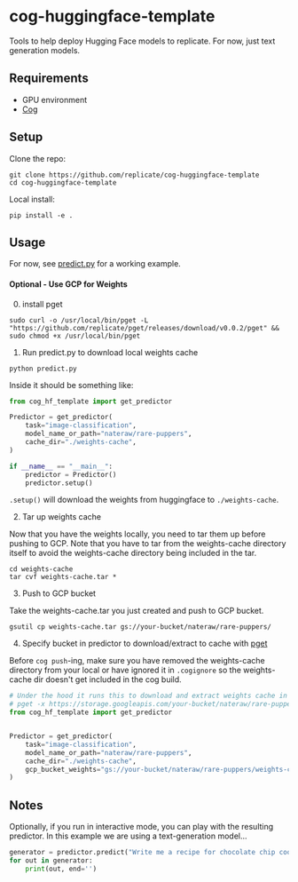 # cog-huggingface-template

Tools to help deploy Hugging Face models to replicate. For now, just text generation models.


## Requirements

- GPU environment
- [Cog](https://cog.run)

## Setup

Clone the repo:

```
git clone https://github.com/replicate/cog-huggingface-template
cd cog-huggingface-template
```

Local install:

```
pip install -e .
```

## Usage

For now, see [predict.py](predict.py) for a working example.

#### Optional - Use GCP for Weights

0. install pget

```
sudo curl -o /usr/local/bin/pget -L "https://github.com/replicate/pget/releases/download/v0.0.2/pget" && sudo chmod +x /usr/local/bin/pget
```

1. Run predict.py to download local weights cache

```
python predict.py
```

Inside it should be something like:

```python
from cog_hf_template import get_predictor

Predictor = get_predictor(
    task="image-classification",
    model_name_or_path="nateraw/rare-puppers",
    cache_dir="./weights-cache",
)

if __name__ == "__main__":
    predictor = Predictor()
    predictor.setup()
```

`.setup()` will download the weights from huggingface to `./weights-cache`.


2. Tar up weights cache

Now that you have the weights locally, you need to tar them up before pushing to GCP. Note that you have to tar from the weights-cache directory itself to avoid the weights-cache directory being included in the tar.

```
cd weights-cache
tar cvf weights-cache.tar *
```

3. Push to GCP bucket

Take the weights-cache.tar you just created and push to GCP bucket.

```
gsutil cp weights-cache.tar gs://your-bucket/nateraw/rare-puppers/
```

4. Specify bucket in predictor to download/extract to cache with [pget](https://github.com/replicate/pget)

Before `cog push`-ing, make sure you have removed the weights-cache directory from your local or have ignored it in `.cogignore` so the weights-cache dir doesn't get included in the cog build.

```python
# Under the hood it runs this to download and extract weights cache in same structure as you had it locally
# pget -x https://storage.googleapis.com/your-bucket/nateraw/rare-puppers/weights-cache.tar ./weights-cache
from cog_hf_template import get_predictor


Predictor = get_predictor(
    task="image-classification",
    model_name_or_path="nateraw/rare-puppers",
    cache_dir="./weights-cache",
    gcp_bucket_weights="gs://your-bucket/nateraw/rare-puppers/weights-cache.tar",
)
```

## Notes

Optionally, if you run in interactive mode, you can play with the resulting predictor. In this example we are using a text-generation model...

```python
generator = predictor.predict("Write me a recipe for chocolate chip cookies", 1024, 1.0, 1.0, 50)
for out in generator:
    print(out, end='')
```